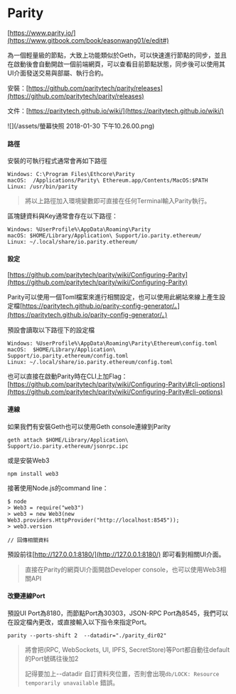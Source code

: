 # Parity

[https://www.parity.io/](https://www.gitbook.com/book/easonwang01/e/edit#)

為一個輕量級的節點，大致上功能類似於Geth，可以快速進行節點的同步，並且在啟動後會自動開啟一個前端網頁，可以查看目前節點狀態，同步後可以使用其UI介面發送交易與部屬、執行合約。

安裝：[https://github.com/paritytech/parity/releases](https://github.com/paritytech/parity/releases)

文件：[https://paritytech.github.io/wiki/](https://paritytech.github.io/wiki/)

![](/assets/螢幕快照 2018-01-30 下午10.26.00.png)

#### 路徑

安裝的可執行程式通常會再如下路徑

```
Windows: C:\Program Files\Ethcore\Parity
macOS:  /Applications/Parity\ Ethereum.app/Contents/MacOS:$PATH
Linux: /usr/bin/parity
```

> 將以上路徑加入環境變數即可直接在任何Terminal輸入Parity執行。

區塊鏈資料與Key通常會存在以下路徑：

```
Windows: %UserProfile%\AppData\Roaming\Parity
macOS: $HOME/Library/Application\ Support/io.parity.ethereum/
Linux: ~/.local/share/io.parity.ethereum/
```

#### 設定

[https://github.com/paritytech/parity/wiki/Configuring-Parity](https://github.com/paritytech/parity/wiki/Configuring-Parity)

Parity可以使用一個Toml檔案來進行相關設定，也可以使用此網站來線上產生設定檔[https://paritytech.github.io/parity-config-generator/。](https://paritytech.github.io/parity-config-generator/。)

預設會讀取以下路徑下的設定檔

```
Windows: %UserProfile%\AppData\Roaming\Parity\Ethereum\config.toml
macOS:  $HOME/Library/Application\ Support/io.parity.ethereum/config.toml
Linux: ~/.local/share/io.parity.ethereum/config.toml
```

也可以直接在啟動Parity時在CLI上加Flag：[https://github.com/paritytech/parity/wiki/Configuring-Parity\#cli-options](https://github.com/paritytech/parity/wiki/Configuring-Parity#cli-options)

#### 連線

如果我們有安裝Geth也可以使用Geth console連線到Parity

```
geth attach $HOME/Library/Application\ Support/io.parity.ethereum/jsonrpc.ipc
```

或是安裝Web3

```
npm install web3
```

接著使用Node.js的command line：

```
$ node
> Web3 = require("web3")
> web3 = new Web3(new Web3.providers.HttpProvider("http://localhost:8545"));
> web3.version

// 回傳相關資料
```

預設前往[http://127.0.0.1:8180/](http://127.0.0.1:8180/) 即可看到相關UI介面。

> 直接在Parity的網頁UI介面開啟Developer console，也可以使用Web3相關API

#### 改變連線Port

預設UI Port為8180，而節點Port為30303，JSON-RPC Port為8545，我們可以在設定檔內更改，或直接輸入以下指令來指定Port。

```
parity --ports-shift 2  --datadir="./parity_dir02"
```

> 將會把\(RPC, WebSockets, UI, IPFS, SecretStore\)等Port都自動往default的Port號碼往後加2
>
> 記得要加上--datadir 自訂資料夾位置，否則會出現`db/LOCK: Resource temporarily unavailable` 錯誤。



